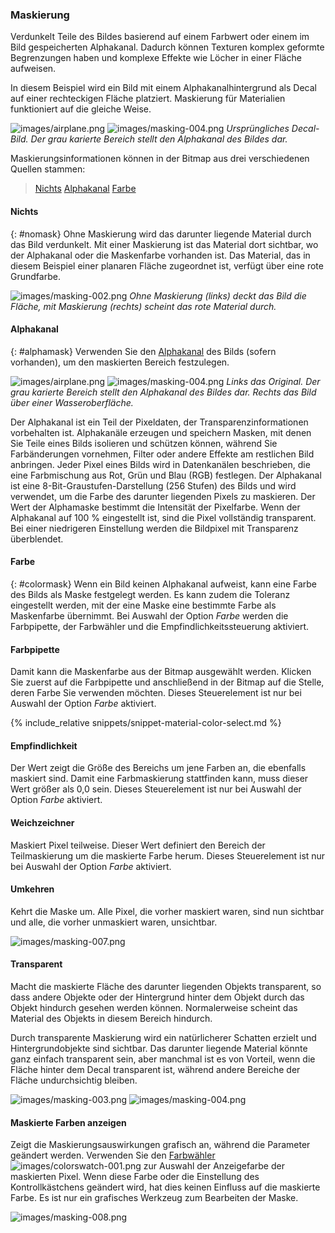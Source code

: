
### Maskierung
Verdunkelt Teile des Bildes basierend auf einem Farbwert oder einem im Bild gespeicherten Alphakanal. Dadurch können Texturen komplex geformte Begrenzungen haben und komplexe Effekte wie Löcher in einer Fläche aufweisen.

In diesem Beispiel wird ein Bild mit einem Alphakanalhintergrund als Decal auf einer rechteckigen Fläche platziert. Maskierung für Materialien funktioniert auf die gleiche Weise.

![images/airplane.png](images/airplane.png)  ![images/masking-004.png](images/masking-004.png)
*Ursprüngliches Decal-Bild. Der grau karierte Bereich stellt den Alphakanal des Bildes dar.*

Maskierungsinformationen können in der Bitmap aus drei verschiedenen Quellen stammen:

> [Nichts](#nomask)
> [Alphakanal](#alphamask)
> [Farbe](#colormask)

#### Nichts
{: #nomask}
Ohne Maskierung wird das darunter liegende Material durch das Bild verdunkelt. Mit einer Maskierung ist das Material dort sichtbar, wo der Alphakanal oder die Maskenfarbe vorhanden ist. Das Material, das in diesem Beispiel einer planaren Fläche zugeordnet ist, verfügt über eine rote Grundfarbe.

![images/masking-002.png](images/masking-002.png)
*Ohne Maskierung (links) deckt das Bild die Fläche, mit Maskierung (rechts) scheint das rote Material durch.*

#### Alphakanal
{: #alphamask}
Verwenden Sie den [Alphakanal](environment-tab.html#alpha) des Bilds (sofern vorhanden), um den maskierten Bereich festzulegen.

![images/airplane.png](images/airplane.png)  ![images/masking-004.png](images/masking-004.png)
*Links das Original. Der grau karierte Bereich stellt den Alphakanal des Bildes dar. Rechts das Bild über einer Wasseroberfläche.*

Der Alphakanal ist ein Teil der Pixeldaten, der Transparenzinformationen vorbehalten ist. Alphakanäle erzeugen und speichern Masken, mit denen Sie Teile eines Bilds isolieren und schützen können, während Sie Farbänderungen vornehmen, Filter oder andere Effekte am restlichen Bild anbringen. Jeder Pixel eines Bilds wird in Datenkanälen beschrieben, die eine Farbmischung aus Rot, Grün und Blau (RGB) festlegen. Der Alphakanal ist eine 8-Bit-Graustufen-Darstellung (256 Stufen) des Bilds und wird verwendet, um die Farbe des darunter liegenden Pixels zu maskieren. Der Wert der Alphamaske bestimmt die Intensität der Pixelfarbe. Wenn der Alphakanal auf 100 % eingestellt ist, sind die Pixel vollständig transparent.  Bei einer niedrigeren Einstellung werden die Bildpixel mit Transparenz überblendet.

#### Farbe
{: #colormask}
Wenn ein Bild keinen Alphakanal aufweist, kann eine Farbe des Bilds als Maske festgelegt werden. Es kann zudem die Toleranz eingestellt werden, mit der eine Maske eine bestimmte Farbe als Maskenfarbe übernimmt. Bei Auswahl der Option *Farbe* werden die Farbpipette, der Farbwähler und die Empfindlichkeitssteuerung aktiviert.

#### Farbpipette
Damit kann die Maskenfarbe aus der Bitmap ausgewählt werden. Klicken Sie zuerst auf die Farbpipette und anschließend in der Bitmap auf die Stelle, deren Farbe Sie verwenden möchten. Dieses Steuerelement ist nur bei Auswahl der Option *Farbe* aktiviert.

{% include_relative snippets/snippet-material-color-select.md %}

#### Empfindlichkeit
Der Wert zeigt die Größe des Bereichs um jene Farben an, die ebenfalls maskiert sind. Damit eine Farbmaskierung stattfinden kann, muss dieser Wert größer als 0,0 sein. Dieses Steuerelement ist nur bei Auswahl der Option *Farbe* aktiviert.

#### Weichzeichner
Maskiert Pixel teilweise. Dieser Wert definiert den Bereich der Teilmaskierung um die maskierte Farbe herum. Dieses Steuerelement ist nur bei Auswahl der Option *Farbe* aktiviert.

#### Umkehren
Kehrt die Maske um. Alle Pixel, die vorher maskiert waren, sind nun sichtbar und alle, die vorher unmaskiert waren, unsichtbar.

![images/masking-007.png](images/masking-007.png)  

#### Transparent
Macht die maskierte Fläche des darunter liegenden Objekts transparent, so dass andere Objekte oder der Hintergrund hinter dem Objekt durch das Objekt hindurch gesehen werden können. Normalerweise scheint das Material des Objekts in diesem Bereich hindurch.

Durch transparente Maskierung wird ein natürlicherer Schatten erzielt und Hintergrundobjekte sind sichtbar. Das darunter liegende Material könnte ganz einfach transparent sein, aber manchmal ist es von Vorteil, wenn die Fläche hinter dem Decal transparent ist, während andere Bereiche der Fläche undurchsichtig bleiben.

![images/masking-003.png](images/masking-003.png)    ![images/masking-004.png](images/masking-004.png)

#### Maskierte Farben anzeigen
Zeigt die Maskierungsauswirkungen grafisch an, während die Parameter geändert werden. Verwenden Sie den [Farbwähler](select-color.html) ![images/colorswatch-001.png](images/colorswatch-001.png) zur Auswahl der Anzeigefarbe der maskierten Pixel. Wenn diese Farbe oder die Einstellung des Kontrollkästchens geändert wird, hat dies keinen Einfluss auf die maskierte Farbe. Es ist nur ein grafisches Werkzeug zum Bearbeiten der Maske.

![images/masking-008.png](images/masking-008.png)